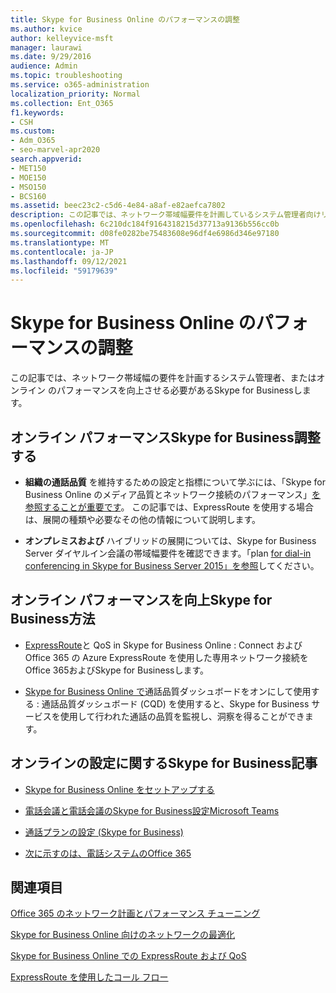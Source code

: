 ```yaml
---
title: Skype for Business Online のパフォーマンスの調整
ms.author: kvice
author: kelleyvice-msft
manager: laurawi
ms.date: 9/29/2016
audience: Admin
ms.topic: troubleshooting
ms.service: o365-administration
localization_priority: Normal
ms.collection: Ent_O365
f1.keywords:
- CSH
ms.custom:
- Adm_O365
- seo-marvel-apr2020
search.appverid:
- MET150
- MOE150
- MSO150
- BCS160
ms.assetid: beec23c2-c5d6-4e84-a8af-e82aefca7802
description: この記事では、ネットワーク帯域幅要件を計画しているシステム管理者向けリンク、またはオンライン ネットワークのパフォーマンスSkype for Businessします。
ms.openlocfilehash: 6c210dc184f9164318215d37713a9136b556cc0b
ms.sourcegitcommit: d08fe0282be75483608e96df4e6986d346e97180
ms.translationtype: MT
ms.contentlocale: ja-JP
ms.lasthandoff: 09/12/2021
ms.locfileid: "59179639"
---
```

# <a name="tune-skype-for-business-online-performance"></a>Skype for Business Online のパフォーマンスの調整

この記事では、ネットワーク帯域幅の要件を計画するシステム管理者、またはオンライン のパフォーマンスを向上させる必要があるSkype for Businessします。 
  
## <a name="fine-tuning-skype-for-business-online-performance"></a>オンライン パフォーマンスSkype for Business調整する

- **組織の通話品質** を維持するための設定と指標について学ぶには、「Skype for Business Online のメディア品質とネットワーク接続のパフォーマンス」[を参照することが重要です](/skypeforbusiness/optimizing-your-network/media-quality-and-network-connectivity-performance)。 この記事では、ExpressRoute を使用する場合は、展開の種類や必要なその他の情報について説明します。
    
- **オンプレミスおよび** ハイブリッドの展開については、Skype for Business Server ダイヤルイン会議の帯域幅要件を確認できます。「plan [for dial-in conferencing in Skype for Business Server 2015」を参照](/skypeforbusiness/plan-your-deployment/conferencing/dial-in-conferencing)してください。
    
## <a name="more-ways-to-improve-skype-for-business-online-performance"></a>オンライン パフォーマンスを向上Skype for Business方法

- [ExpressRoute](/skypeforbusiness/optimizing-your-network/expressroute-and-qos-in-skype-for-business-online)と QoS in Skype for Business Online : Connect および Office 365 の Azure ExpressRoute を使用した専用ネットワーク接続をOffice 365およびSkype for Businessします。 
    
- [Skype for Business Online で](/SkypeForBusiness/using-call-quality-in-your-organization/turning-on-and-using-call-quality-dashboard)通話品質ダッシュボードをオンにして使用する : 通話品質ダッシュボード (CQD) を使用すると、Skype for Business サービスを使用して行われた通話の品質を監視し、洞察を得ることができます。 
    
## <a name="articles-on-setting-up-skype-for-business-online"></a>オンラインの設定に関するSkype for Business記事

- [Skype for Business Online をセットアップする](/skypeforbusiness/set-up-skype-for-business-online/set-up-skype-for-business-online)
    
- [電話会議と電話会議のSkype for Business設定Microsoft Teams](/skypeforbusiness/audio-conferencing-in-office-365/set-up-audio-conferencing)
    
- [通話プランの設定 (Skype for Business)](/SkypeForBusiness/what-are-calling-plans-in-office-365/set-up-calling-plans)
    
- [次に示すのは、電話システムのOffice 365](/skypeforbusiness/what-is-phone-system-in-office-365/here-s-what-you-get-with-phone-system)
    
## <a name="see-also"></a>関連項目

[Office 365 のネットワーク計画とパフォーマンス チューニング](network-planning-and-performance.md)
  
[Skype for Business Online 向けのネットワークの最適化](/skypeforbusiness/optimizing-your-network/optimizing-your-network)
  
[Skype for Business Online での ExpressRoute および QoS](/skypeforbusiness/optimizing-your-network/expressroute-and-qos-in-skype-for-business-online)
  
[ExpressRoute を使用したコール フロー](/skypeforbusiness/optimizing-your-network/call-flow-using-expressroute)